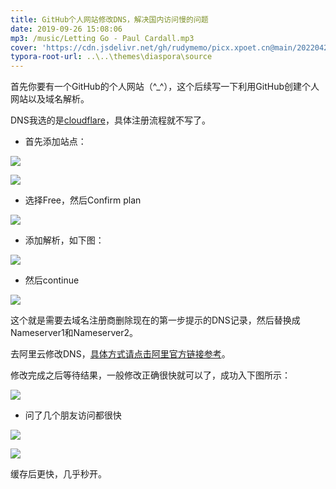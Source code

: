 ```yaml
---
title: GitHub个人网站修改DNS，解决国内访问慢的问题
date: 2019-09-26 15:08:06
mp3: /music/Letting Go - Paul Cardall.mp3
cover: 'https://cdn.jsdelivr.net/gh/rudymemo/picx.xpoet.cn@main/20220424/9qHIBlxL4vQdKyi.2fff1x6i5tus.jpg'
typora-root-url: ..\..\themes\diaspora\source
---
```




首先你要有一个GitHub的个人网站（^_^），这个后续写一下利用GitHub创建个人网站以及域名解析。

DNS我选的是[cloudflare](https://www.cloudflare.com/)，具体注册流程就不写了。

- 首先添加站点：

![](https://cdn.jsdelivr.net/gh/rudymemo/picx.xpoet.cn/202204261111781.jpg)

![](https://cdn.jsdelivr.net/gh/rudymemo/picx.xpoet.cn/202204261111226.jpg)

- 选择Free，然后Confirm plan

![](https://cdn.jsdelivr.net/gh/rudymemo/picx.xpoet.cn/202204261111757.png)



- 添加解析，如下图：



![](https://cdn.jsdelivr.net/gh/rudymemo/picx.xpoet.cn/202204261111082.png)

- 然后continue

![](https://cdn.jsdelivr.net/gh/rudymemo/picx.xpoet.cn/202204261111280.jpg)

这个就是需要去域名注册商删除现在的第一步提示的DNS记录，然后替换成Nameserver1和Nameserver2。

去阿里云修改DNS，[具体方式请点击阿里官方链接参考](https://help.aliyun.com/document_detail/54157.html?spm=a2c4g.11186623.2.13.4aac538faj1K3B)。

修改完成之后等待结果，一般修改正确很快就可以了，成功入下图所示：

![](https://cdn.jsdelivr.net/gh/rudymemo/picx.xpoet.cn/202204261111835.jpg)

- 问了几个朋友访问都很快

![](https://cdn.jsdelivr.net/gh/rudymemo/picx.xpoet.cn/202204261111263.png)

![](https://cdn.jsdelivr.net/gh/rudymemo/picx.xpoet.cn/202204261111756.png)

缓存后更快，几乎秒开。









